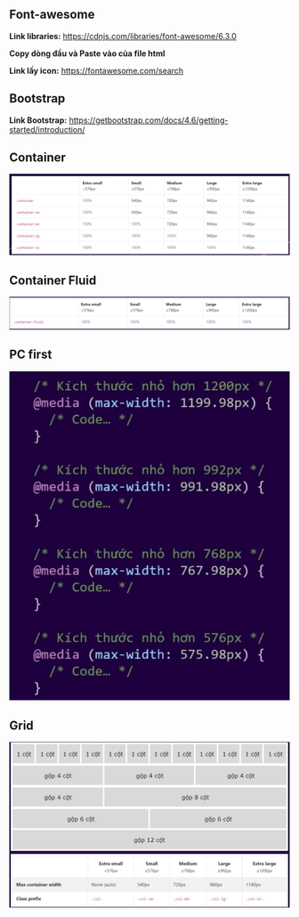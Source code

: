 ## Font-awesome
**Link libraries:** https://cdnjs.com/libraries/font-awesome/6.3.0

**Copy dòng đầu và Paste vào <head> của file html** 

**Link lấy icon:** https://fontawesome.com/search

## Bootstrap
**Link Bootstrap:** https://getbootstrap.com/docs/4.6/getting-started/introduction/

## Container
<img src="assets/images/container.jpg"/>

## Container Fluid
<img src="assets/images/container-fluid.jpg"/>

## PC first
<img src="assets/images/PCfirst.jpg"/>

## Grid
<img src="assets/images/grid-col.jpg"/>



